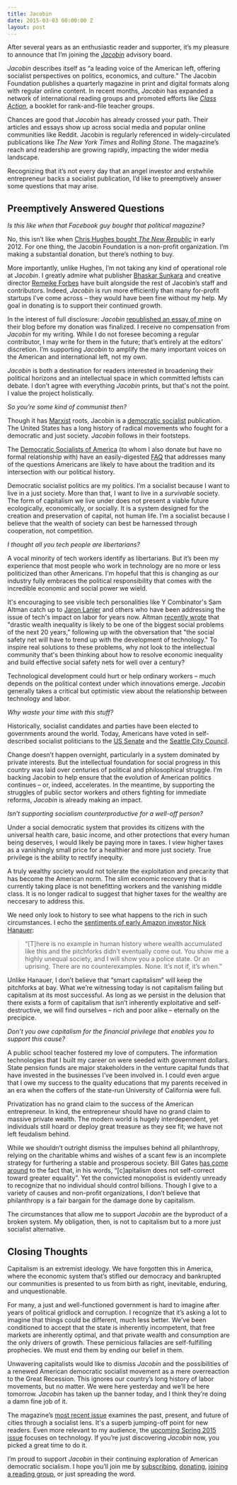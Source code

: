 ```yaml
---
title: Jacobin
date: 2015-03-03 00:00:00 Z
layout: post
---
```


After several years as an enthusiastic reader and supporter, it’s my pleasure to announce that I’m joining the _[Jacobin](https://www.jacobinmag.com/)_ advisory board.

_Jacobin_ describes itself as “a leading voice of the American left, offering socialist perspectives on politics, economics, and culture.” The Jacobin Foundation publishes a quarterly magazine in print and digital formats along with regular online content. In recent months, _Jacobin_ has expanded a network of international reading groups and promoted efforts like _[Class Action](https://www.kickstarter.com/projects/jacobin/class-action-presented-by-the-ctus-core-and-jacobi)_, a booklet for rank-and-file teacher groups.

Chances are good that _Jacobin_ has already crossed your path. Their articles and essays show up across social media and popular online communities like Reddit. Jacobin is regularly referenced in widely-circulated publications like _The New York Times_ and _Rolling Stone_. The magazine’s reach and readership are growing rapidly, impacting the wider media landscape.

Recognizing that it’s not every day that an angel investor and erstwhile entrepreneur backs a socialist publication, I’d like to preemptively answer some questions that may arise.

## Preemptively Answered Questions

*Is this like when that Facebook guy bought that political magazine?*

No, this isn’t like when [Chris Hughes bought _The New Republic_](http://www.npr.org/blogs/thetwo-way/2012/03/12/148247430/facebook-co-founder-chris-hughes-is-buying-the-new-republic) in early 2012. For one thing, the Jacobin Foundation is a non-profit organization. I’m making a substantial donation, but there’s nothing to buy.

More importantly, unlike Hughes, I’m not taking any kind of operational role at _Jacobin_. I greatly admire what publisher [Bhaskar Sunkara](https://twitter.com/sunraysunray) and creative director [Remeike Forbes](https://twitter.com/remeike) have built alongside the rest of Jacobin’s staff and contributors. Indeed, _Jacobin_ is run more efficiently than many for-profit startups I’ve come across – they would have been fine without my help. My goal in donating is to support their continued growth.

In the interest of full disclosure: _Jacobin_ [republished an essay of mine](https://www.jacobinmag.com/2014/06/atlas-smug/) on their blog before my donation was finalized. I receive no compensation from _Jacobin_ for my writing. While I do not foresee becoming a regular contributor, I may write for them in the future; that’s entirely at the editors’ discretion. I’m supporting _Jacobin_ to amplify the many important voices on the American and international left, not my own.

_Jacobin_ is both a destination for readers interested in broadening their political horizons and an intellectual space in which committed leftists can debate. I don’t agree with everything _Jacobin_ prints, but that's not the point. I value the project holistically.

*So you’re some kind of communist then?*

Though it has [Marxist](https://en.wikipedia.org/wiki/Marxism) roots, Jacobin is a [democratic socialist](https://en.wikipedia.org/wiki/Democratic_socialism) publication. The United States has a long history of radical movements who fought for a democratic and just society. _Jacobin_ follows in their footsteps.

The [Democratic Socialists of America](http://www.dsausa.org/) (to whom I also donate but have no formal relationship with) have an easily-digested [FAQ](http://www.dsausa.org/what_is_democratic_socialism) that addresses many of the questions Americans are likely to have about the tradition and its intersection with our political history.

Democratic socialist politics are my politics. I’m a socialist because I want to live in a just society. More than that, I want to live in a _survivable_ society. The form of capitalism we live under does not present a viable future ecologically, economically, or socially. It is a system designed for the creation and preservation of capital, not human life. I’m a socialist because I believe that the wealth of society can best be harnessed through cooperation, not competition.

*I thought all you tech people are libertarians?*

A vocal minority of tech workers identify as libertarians. But it’s been my experience that most people who work in technology are no more or less politicized than other Americans. I'm hopeful that this is changing as our industry fully embraces the political responsibility that comes with the incredible economic and social power we wield.

It's encouraging to see visible tech personalities like Y Combinator's Sam Altman catch up to [Jaron Lanier](http://www.amazon.com/Who-Owns-Future-Jaron-Lanier-ebook/dp/B008J2AEY8/ref=sr_1_1?s=books&ie=UTF8&qid=1425403819&sr=1-1) and others who have been addressing the issue of tech's impact on labor for years now. Altman [recently wrote](http://blog.samaltman.com/the-software-revolution) that "drastic wealth inequality is likely to be one of the biggest social problems of the next 20 years," following up with the obversation that "the social safety net will have to trend up with the development of technology." To inspire real solutions to these problems, why not look to the intellectual community that's been thinking about how to resolve economic inequality and build effective social safety nets for well over a century?

Technological development could hurt or help ordinary workers – much depends on the political context under which innovations emerge. _Jacobin_ generally takes a critical but optimistic view about the relationship between technology and labor.

*Why waste your time with this stuff?*

Historically, socialist candidates and parties have been elected to governments around the world. Today, Americans have voted in self-described socialist politicians to the [US Senate](http://en.wikipedia.org/wiki/Bernie_Sanders) and the [Seattle City Council](http://en.wikipedia.org/wiki/Kshama_Sawant).

Change doesn’t happen overnight, particularly in a system dominated by private interests. But the intellectual foundation for social progress in this country was laid over centuries of political and philosophical struggle. I’m backing Jacobin to help ensure that the evolution of American politics continues – or, indeed, accelerates. In the meantime, by supporting the struggles of public sector workers and others fighting for immediate reforms, _Jacobin_ is already making an impact.

*Isn’t supporting socialism counterproductive for a well-off person?*

Under a social democratic system that provides its citizens with the universal health care, basic income, and other protections that every human being deserves, I would likely be paying more in taxes. I view higher taxes as a vanishingly small price for a healthier and more just society. True privilege is the ability to rectify inequity.

A truly wealthy society would not tolerate the exploitation and precarity that has become the American norm. The slim economic recovery that is currently taking place is not benefitting workers and the vanishing middle class. It is no longer radical to suggest that higher taxes for the wealthy are neccesary to address this.

We need only look to history to see what happens to the rich in such circumstances. I echo the [sentiments of early Amazon investor Nick Hanauer](http://www.politico.com/magazine/story/2014/06/the-pitchforks-are-coming-for-us-plutocrats-108014.html):

> “[T]here is no example in human history where wealth accumulated like this and the pitchforks didn’t eventually come out. You show me a highly unequal society, and I will show you a police state. Or an uprising. There are no counterexamples. None. It’s not if, it’s when.”

Unlike Hanauer, I don’t believe that “smart capitalism” will keep the pitchforks at bay. What we’re witnessing today is not capitalism failing but capitalism at its most successful. As long as we persist in the delusion that there exists a form of capitalism that isn’t inherently exploitative and self-destructive, we will find ourselves – rich and poor alike – eternally on the precipice.

*Don’t you owe capitalism for the financial privilege that enables you to support this cause?*

A public school teacher fostered my love of computers. The information technologies that I built my career on were seeded with government dollars. State pension funds are major stakeholders in the venture capital funds that have invested in the businesses I’ve been involved in. I could even argue that I owe my success to the quality educations that my parents received in an era when the coffers of the state-run University of California were full.

Privatization has no grand claim to the success of the American entrepreneur. In kind, the entrepreneur should have no grand claim to massive private wealth. The modern world is hugely interdependent, yet individuals still hoard or deploy great treasure as they see fit; we have not left feudalism behind.

While we shouldn’t outright dismiss the impulses behind all philanthropy, relying on the charitable whims and wishes of a scant few is an incomplete strategy for furthering a stable and prosperous society. Bill Gates [has come around](http://www.gatesnotes.com/Books/Why-Inequality-Matters-Capital-in-21st-Century-Review) to the fact that, in his words, “[c]apitalism does not self-correct toward greater equality”. Yet the convicted monopolist is evidently unready to recognize that no individual should control billions. Though I give to a variety of causes and non-profit organizations, I don’t believe that philanthropy is a fair bargain for the damage done by capitalism.

The circumstances that allow me to support _Jacobin_ are the byproduct of a broken system. My obligation, then, is not to capitalism but to a more just socialist alternative.

## Closing Thoughts

Capitalism is an extremist ideology. We have forgotten this in America, where the economic system that’s stifled our democracy and bankrupted our communities is presented to us from birth as right, inevitable, enduring, and unquestionable.

For many, a just and well-functioned government is hard to imagine after years of political gridlock and corruption. I recognize that it’s asking a lot to imagine that things could be different, much less better. We’ve been conditioned to accept that the state is inherently incompetent, that free markets are inherently optimal, and that private wealth and consumption are the only drivers of growth. These pernicious fallacies are self-fulfilling prophecies. We must end them by ending our belief in them.

Unwavering capitalists would like to dismiss _Jacobin_ and the possibilities of a renewed American democratic socialist movement as a mere overreaction to the Great Recession. This ignores our country’s long history of labor movements, but no matter. We were here yesterday and we’ll be here tomorrow. _Jacobin_ has taken up the banner today, and I think they’re doing a damn fine job of it.

The magazine’s [most recent issue](https://www.jacobinmag.com/issue/paint-the-town-red/) examines the past, present, and future of cities through a socialist lens. It's a superb jumping-off point for new readers. Even more relevant to my audience, the [upcoming Spring 2015 issue](https://www.jacobinmag.com/issue-17/) focuses on technology. If you’re just discovering _Jacobin_ now, you picked a great time to do it.

I’m proud to support _Jacobin_ in their continuing exploration of American democratic socialism. I hope you’ll join me by [subscribing](https://www.jacobinmag.com/subscribe/), [donating](https://www.jacobinmag.com/donate/), [joining a reading group](https://www.jacobinmag.com/reading-groups/), or just spreading the word.
